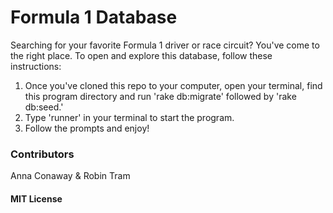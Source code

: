 # Formula 1 Database

Searching for your favorite Formula 1 driver or race circuit? You've come to the right place. To open and explore this database, follow these instructions:
  1. Once you've cloned this repo to your computer, open your terminal, find this program directory and run 'rake db:migrate' followed by 'rake db:seed.'
  2. Type 'runner' in your terminal to start the program.
  3. Follow the prompts and enjoy!

### Contributors
Anna Conaway & Robin Tram

#### MIT License
